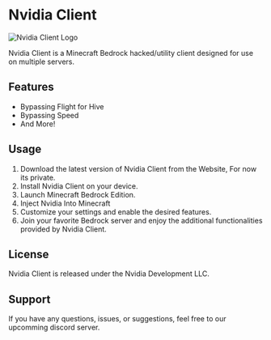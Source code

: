# Nvidia Client

![Nvidia Client Logo](link-to-your-logo-image)

Nvidia Client is a Minecraft Bedrock hacked/utility client designed for use on multiple servers.

## Features

- Bypassing Flight for Hive
- Bypassing Speed
- And More!

## Usage

1. Download the latest version of Nvidia Client from the Website, For now its private.
2. Install Nvidia Client on your device.
3. Launch Minecraft Bedrock Edition.
4. Inject Nvidia Into Minecraft
5. Customize your settings and enable the desired features.
6. Join your favorite Bedrock server and enjoy the additional functionalities provided by Nvidia Client.

## License

Nvidia Client is released under the Nvidia Development LLC.

## Support

If you have any questions, issues, or suggestions, feel free to our upcomming discord server.

